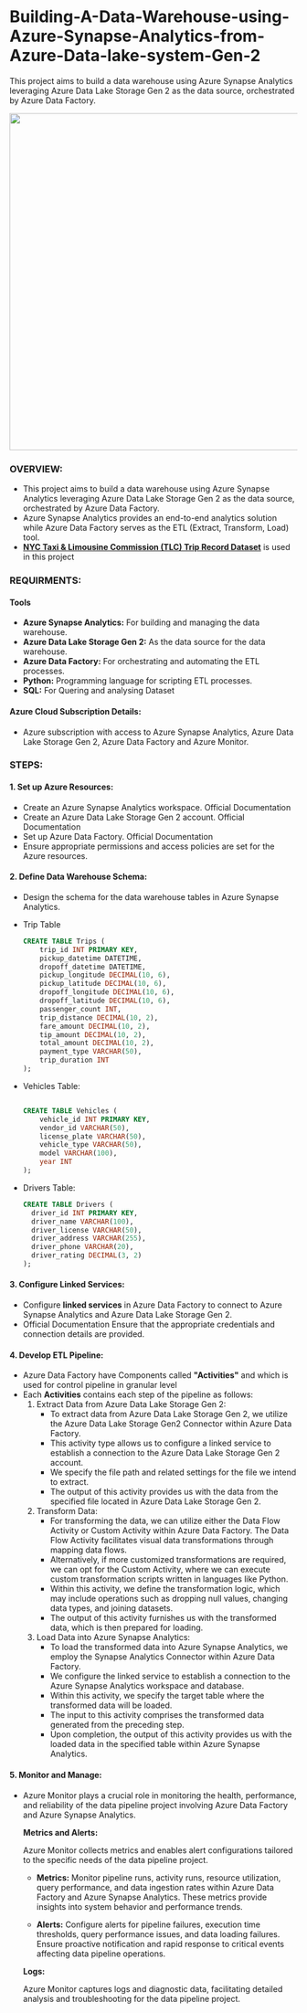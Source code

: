 # Building-A-Data-Warehouse-using-Azure-Synapse-Analytics-from-Azure-Data-lake-system-Gen-2
This project aims to build a data warehouse using Azure Synapse Analytics leveraging Azure Data Lake Storage Gen 2 as the data source, orchestrated by Azure Data Factory.
<p align="center">
  <img src="./images/Datawarehouse.png
" width="990" height="590">
</p>

### OVERVIEW:
- This project aims to build a data warehouse using Azure Synapse Analytics leveraging Azure Data Lake Storage Gen 2 as the data source, orchestrated by Azure Data Factory.
- Azure Synapse Analytics provides an end-to-end analytics solution while Azure Data Factory serves as the ETL (Extract, Transform, Load) tool.
- [__NYC Taxi & Limousine Commission (TLC) Trip Record Dataset__](https://www.nyc.gov/site/tlc/about/tlc-trip-record-data.page) is used in this project


### REQUIRMENTS:

 #### Tools
  - **Azure Synapse Analytics:** For building and managing the data warehouse.
  - **Azure Data Lake Storage Gen 2:** As the data source for the data warehouse.
  - **Azure Data Factory:** For orchestrating and automating the ETL processes.
  - **Python:** Programming language for scripting ETL processes.
  - **SQL:** For Quering and analysing Dataset


 #### Azure Cloud Subscription Details:
- Azure subscription with access to Azure Synapse Analytics, Azure Data Lake Storage Gen 2, Azure Data Factory and Azure Monitor.

 ### STEPS:

 #### 1. Set up Azure Resources:
- Create an Azure Synapse Analytics workspace. Official Documentation
- Create an Azure Data Lake Storage Gen 2 account. Official Documentation
- Set up Azure Data Factory. Official Documentation
- Ensure appropriate permissions and access policies are set for the Azure resources.

#### 2. Define Data Warehouse Schema:
- Design the schema for the data warehouse tables in Azure Synapse Analytics.

- Trip Table

  ``` sql
  CREATE TABLE Trips (
      trip_id INT PRIMARY KEY,
      pickup_datetime DATETIME,
      dropoff_datetime DATETIME,
      pickup_longitude DECIMAL(10, 6),
      pickup_latitude DECIMAL(10, 6),
      dropoff_longitude DECIMAL(10, 6),
      dropoff_latitude DECIMAL(10, 6),
      passenger_count INT,
      trip_distance DECIMAL(10, 2),
      fare_amount DECIMAL(10, 2),
      tip_amount DECIMAL(10, 2),
      total_amount DECIMAL(10, 2),
      payment_type VARCHAR(50),
      trip_duration INT
  );

  ```
- Vehicles Table:

  ``` sql

  CREATE TABLE Vehicles (
      vehicle_id INT PRIMARY KEY,
      vendor_id VARCHAR(50),
      license_plate VARCHAR(50),
      vehicle_type VARCHAR(50),
      model VARCHAR(100),
      year INT
  );

  ```
- Drivers Table:

  ``` sql
  CREATE TABLE Drivers (
    driver_id INT PRIMARY KEY,
    driver_name VARCHAR(100),
    driver_license VARCHAR(50),
    driver_address VARCHAR(255),
    driver_phone VARCHAR(20),
    driver_rating DECIMAL(3, 2)
  );
  ```


#### 3. Configure Linked Services:
- Configure **linked services** in Azure Data Factory to connect to Azure Synapse Analytics and Azure Data Lake Storage Gen 2. 
- Official Documentation Ensure that the appropriate credentials and connection details are provided.

#### 4. Develop ETL Pipeline:

- Azure Data Factory have Components called **"Activities"** and which is used for control pipeline in granular level
- Each  **Activities** contains each step of the pipeline as follows:
  1. Extract Data from Azure Data Lake Storage Gen 2:
       - To extract data from Azure Data Lake Storage Gen 2, we utilize the Azure Data Lake Storage Gen2 Connector within Azure Data Factory. 
       - This activity type allows us to configure a linked service to establish a connection to the Azure Data Lake Storage Gen 2 account. 
       - We specify the file path and related settings for the file we intend to extract. 
       - The output of this activity provides us with the data from the specified file located in Azure Data Lake Storage Gen 2.
  2. Transform Data:
        - For transforming the data, we can utilize either the Data Flow Activity or Custom Activity within Azure Data Factory. The Data Flow Activity facilitates visual data transformations through mapping data flows. 
        - Alternatively, if more customized transformations are required, we can opt for the Custom Activity, where we can execute custom transformation scripts written in languages like Python. 
        - Within this activity, we define the transformation logic, which may include operations such as dropping null values, changing data types, and joining datasets. 
        - The output of this activity furnishes us with the transformed data, which is then prepared for loading. 
  3. Load Data into Azure Synapse Analytics:
        - To load the transformed data into Azure Synapse Analytics, we employ the Synapse Analytics Connector within Azure Data Factory. 
        - We configure the linked service to establish a connection to the Azure Synapse Analytics workspace and database. 
        - Within this activity, we specify the target table where the transformed data will be loaded. 
        - The input to this activity comprises the transformed data generated from the preceding step. 
        - Upon completion, the output of this activity provides us with the loaded data in the specified table within Azure Synapse Analytics. 

#### 5. Monitor and Manage:

  - Azure Monitor plays a crucial role in monitoring the health, performance, and reliability of the data pipeline project involving Azure Data Factory and Azure Synapse Analytics.

    **Metrics and Alerts:**
    
     Azure Monitor collects metrics and enables alert configurations tailored to the specific needs of the data pipeline project.

      - **Metrics:** Monitor pipeline runs, activity runs, resource utilization, query performance, and data ingestion rates within Azure Data Factory and Azure Synapse Analytics. These metrics provide insights into system behavior and performance trends.

      - **Alerts:** Configure alerts for pipeline failures, execution time thresholds, query performance issues, and data loading failures. Ensure proactive notification and rapid response to critical events affecting data pipeline operations.

    **Logs:**

    Azure Monitor captures logs and diagnostic data, facilitating detailed analysis and troubleshooting for the data pipeline project.
